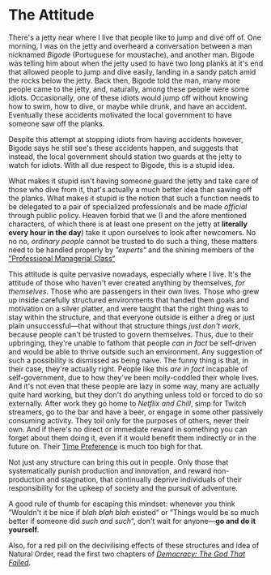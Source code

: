 # The Attitude

There's a jetty near where I live that people like to jump and dive off of.
One morning, I  was on the jetty and overheard a conversation between a man
nicknamed _Bigode_ (Portuguese for moustache), and another man. Bigode was
telling him about when the jetty used to have two long planks at it's end that
allowed people to jump and dive easily, landing in a sandy patch amid the rocks
below the jetty. Back then, Bigode told the man, many more people came to the
jetty, and, naturally, among these people were some idiots. Occasionally, one
of these idiots would jump off without knowing how to swim, how to dive, or
maybe while drunk, and have an accident. Eventually these accidents motivated
the local government to have someone saw off the planks.

Despite this attempt at stopping idiots from having accidents however, Bigode
says he still see's these accidents happen, and suggests that instead, the
local government should station two guards at the jetty to watch for idiots.
With all due respect to Bigode, this is a stupid idea.

What makes it stupid isn't having someone guard the jetty and take care of
those who dive from it, that's actually a much better idea than sawing off the
planks. What makes it stupid is the notion that such a function needs to be
delegated to a pair of specialized professionals and be made _official_ through
public policy. Heaven forbid that we (I and the afore mentioned characters, of
which there is at least one present on the jetty at **literally every hour in
the day**) take it upon ourselves to look after newcomers. No no no, _ordinary
people_ cannot be trusted to do such a thing, these matters need to be handled
properly by _&rdquo;experts&ldquo;_ and the shining members of the
[&rdquo;Professional Managerial Class&ldquo;](https://geohot.github.io/blog/jekyll/update/2021/09/28/class-warfare.html)

This attitude is quite pervasive nowadays, especially where I live. It's the
attitude of those who haven't ever created anything by themselves, _for
themselves_. Those who are passengers in their own lives. Those who grew up
inside carefully structured environments that handed them goals and motivation
on a silver platter, and were taught that the right thing was to stay within
the structure, and that everyone outside is either a dreg or just plain
unsuccessful&#8212;that without that structure things _just don't work_,
because people can't be trusted to govern themselves. Thus, due to their
upbringing, they're unable to fathom that people _can in fact_ be self-driven
and would be able to thrive outside such an environment. Any suggestion of such
a possibility is dismissed as being naive. The funny thing is that, in their
case, they're actually right. People like this _are in fact_ incapable of
self-government, due to how they've been molly-coddled their whole lives. And
it's not even that these people are lazy in some way, many are actually quite
hard working, but they don't do anything unless told or forced to do so
externally. After work they go home to _Netflix and Chill_, simp for Twitch
streamers, go to the bar and have a beer, or engage in some other passively
consuming activity. They toil only for the purposes of others, never their own.
And if there's no direct or immediate reward in something you can forget about
them doing it, even if it would benefit them indirectly or in the future on.
Their [Time Preference](https://en.wikipedia.org/wiki/Time_preference) is much
too high for that.

Not just any structure can bring this out in people. Only those that
systematically punish production and innovation, and reward non-production and
stagnation, that continually deprive individuals of their responsibility for
the upkeep of society and the pursuit of adventure.

A good rule of thumb for escaping this mindset: whenever you think
&rdquo;Wouldn't it be nice if _blah blah blah_ existed&ldquo; or &rdquo;Things
would be so much better if someone did _such and such_&ldquo;, don't wait for
anyone&#8212;**go and do it yourself**.

Also, for a red pill on the decivilising effects of these structures and idea
of Natural Order, read the first two chapters of
[_Democracy: The God That Failed_](https://archive.org/details/HoppeDemocracyTheGodThatFailed).
